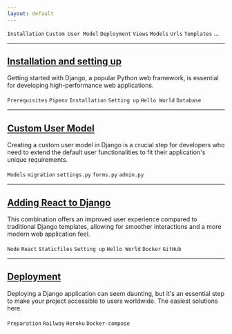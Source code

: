 ```yaml
---
layout: default
---
```


`Installation` `Custom User Model` `Deployment` `Views` `Models` `Urls` `Templates` ...

---
## [Installation and setting up](./pages/dj_installation.md)

Getting started with Django, a popular Python web framework, is essential for developing high-performance web applications.\
\
`Prerequisites` `Pipenv` `Installation` `Setting up` `Hello World` `Database`

---
## [Custom User Model](./pages/dj_customuser.md)

Creating a custom user model in Django is a crucial step for developers who need to extend the default user functionalities to fit their application's unique requirements.\
\
`Models` `migration` `settings.py` `forms.py` `admin.py`

---
## [Adding React to Django](./pages/dj_react_frontend.md)

 This combination offers an improved user experience compared to traditional Django templates, allowing for smoother interactions and a more modern web application feel.\
\
`Node` `React` `Staticfiles` `Setting up` `Hello World` `Docker` `GitHub`

---
## [Deployment](./pages/dj_deployment.md)

Deploying a Django application can seem daunting, but it's an essential step to make your project accessible to users worldwide. The easiest solutions here.\
\
`Preparation` `Railway` `Heroku` `Docker-compose`


 
 
